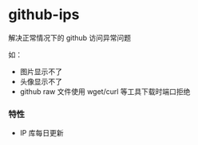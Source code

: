 # github-ips
解决正常情况下的 github 访问异常问题

如：
- 图片显示不了
- 头像显示不了
- github  raw 文件使用 wget/curl 等工具下载时端口拒绝

### 特性
- IP 库每日更新

